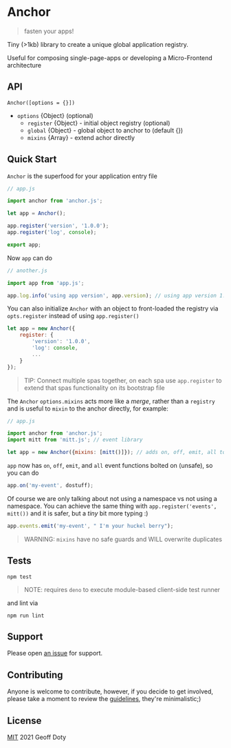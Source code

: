 # Anchor

> fasten your apps!

Tiny (>1kb) library to create a unique global application registry.

Useful for composing single-page-apps or developing a Micro-Frontend architecture


## API

    Anchor([options = {}])

- `options` {Object} (optional)
    - `register` {Object} - initial object registry (optional)
    - `global` {Object} - global object to anchor to (default {})
    - `mixins` {Array} - extend achor directly

## Quick Start

`Anchor` is the superfood for your application entry file

```js
// app.js

import anchor from 'anchor.js';

let app = Anchor();

app.register('version', '1.0.0');
app.register('log', console);

export app;

```

Now  `app` can do

```js
// another.js

import app from 'app.js';

app.log.info('using app version', app.version); // using app version 1.0.0
```

You can also initialize `Anchor` with an object to front-loaded the registry via `opts.register` instead of using `app.register()`

```js
let app = new Anchor({
    register: {
        'version': '1.0.0',
        'log': console,
        ...
    }
});
```


>  TIP: Connect multiple spas together, on each spa use `app.register` to extend that spas functionality on its bootstrap file



The `Anchor` `options.mixins` acts more like a *merge*, rather than a `registry` and is useful to `mixin` to the anchor directly, for example:

```js
// app.js

import anchor from 'anchor.js';
import mitt from 'mitt.js'; // event library

let app = new Anchor({mixins: [mitt()]}); // adds on, off, emit, all to app

```

  `app` now has `on`, `off`, `emit`, and `all` event functions bolted on (unsafe), so you can do

```js
app.on('my-event', dostuff);
```



Of course we are only talking about not using a namespace vs not using a namespace.  You can achieve the same thing with `app.register('events', mitt())` and it is safer, but a *tiny* bit more typing :)

```js
app.events.emit('my-event', " I'm your huckel berry");
```


> WARNING: `mixins` have no safe guards and WILL overwrite duplicates


## Tests

    npm test

> NOTE: requires `deno` to execute module-based client-side test runner

and lint via

    npm run lint

## Support

Please open [an issue](https://github.com/n2geoff/anchor/issues/new) for support.

## Contributing

Anyone is welcome to contribute, however, if you decide to get involved, please take a moment to review the [guidelines](CONTRIBUTING.md), they're minimalistic;)

## License

[MIT](LICENSE) 2021 Geoff Doty